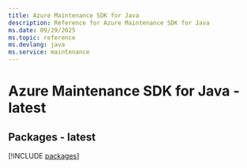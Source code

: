 ```yaml
---
title: Azure Maintenance SDK for Java
description: Reference for Azure Maintenance SDK for Java
ms.date: 09/29/2025
ms.topic: reference
ms.devlang: java
ms.service: maintenance
---
```

# Azure Maintenance SDK for Java - latest
## Packages - latest
[!INCLUDE [packages](maintenance-index.md)]